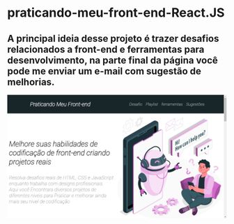 # praticando-meu-front-end-React.JS

## A principal ideia desse projeto é trazer desafios relacionados a front-end e ferramentas para desenvolvimento, na parte final da página você pode me enviar um e-mail com sugestão de melhorias.

<img src="./praticando-meu-front-end/src/image/capa/capa.png" alt="capa do projeto">
